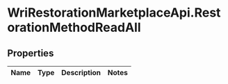 # WriRestorationMarketplaceApi.RestorationMethodReadAll

## Properties
Name | Type | Description | Notes
------------ | ------------- | ------------- | -------------


